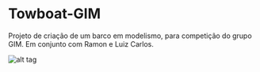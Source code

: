 # Towboat-GIM
Projeto de criação de um barco em modelismo, para competição do grupo GIM. 
Em conjunto com Ramon e Luiz Carlos.

![alt tag](http://oi62.tinypic.com/2edqs08.jpg)
